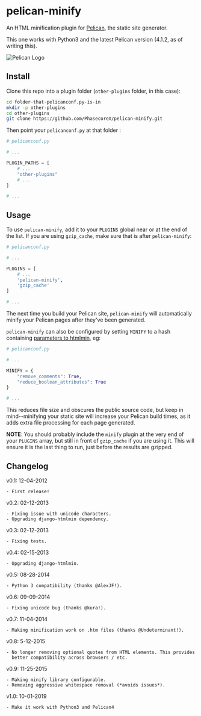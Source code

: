 # pelican-minify

An HTML minification plugin for
[Pelican](http://pelican.readthedocs.org/en/latest/), the static site generator.

This one works with Python3 and the latest Pelican version (4.1.2, as of writing this).

![Pelican Logo](https://github.com/PhasecoreX/pelican-minify/raw/master/pelican.png)

## Install

Clone this repo into a plugin folder (`other-plugins` folder, in this case):

``` bash
cd folder-that-pelicanconf.py-is-in
mkdir -p other-plugins
cd other-plugins
git clone https://github.com/PhasecoreX/pelican-minify.git
```

Then point your `pelicanconf.py` at that folder :

``` python
# pelicanconf.py

# ...

PLUGIN_PATHS = [
    # ...
    "other-plugins"
    # ...
]

# ...
```


## Usage

To use `pelican-minify`, add it to your `PLUGINS` global near or at the end of the list.
If you are using `gzip_cache`, make sure that is after `pelican-minify`:

``` python
# pelicanconf.py

# ...

PLUGINS = [
    # ...
    'pelican-minify',
    'gzip_cache'
]

# ...
```

The next time you build your Pelican site, `pelican-minify` will automatically
minify your Pelican pages after they've been generated.

`pelican-minify` can also be configured by setting `MINIFY` to a hash containing
[parameters to htmlmin](https://htmlmin.readthedocs.org/en/latest/reference.html#htmlmin.minify), eg:

``` python
# pelicanconf.py

# ...

MINIFY = {
    "remove_comments": True,
    "reduce_boolean_attributes": True
}

# ...
```

This reduces file size and obscures the public source code, but keep in
mind--minifying your static site will increase your Pelican build times, as it
adds extra file processing for each page generated.

**NOTE**: You should probably include the `minify` plugin at the very end of
your `PLUGINS` array, but still in front of `gzip_cache` if you are using it.
This will ensure it is the last thing to run, just before the results are gzipped.


## Changelog

v0.1: 12-04-2012

    - First release!

v0.2: 02-12-2013

    - Fixing issue with unicode characters.
    - Upgrading django-htmlmin dependency.

v0.3: 02-12-2013

    - Fixing tests.

v0.4: 02-15-2013

    - Upgrading django-htmlmin.

v0.5: 08-28-2014

    - Python 3 compatibility (thanks @AlexJF!).

v0.6: 09-09-2014

    - Fixing unicode bug (thanks @kura!).

v0.7: 11-04-2014

    - Making minification work on .htm files (thanks @Undeterminant!).

v0.8: 5-12-2015

    - No longer removing optional quotes from HTML elements. This provides
      better compatibility across browsers / etc.

v0.9: 11-25-2015

    - Making minify library configurable.
    - Removing aggressive whitespace removal (*avoids issues*).

v1.0: 10-01-2019

    - Make it work with Python3 and Pelican4
